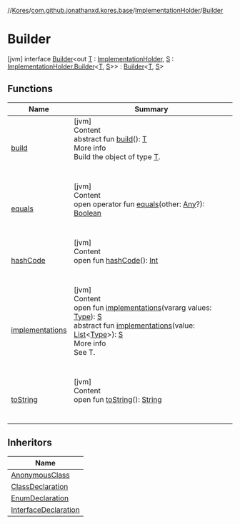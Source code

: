 //[Kores](../../../index.md)/[com.github.jonathanxd.kores.base](../../index.md)/[ImplementationHolder](../index.md)/[Builder](index.md)



# Builder  
 [jvm] interface [Builder](index.md)<out [T](index.md) : [ImplementationHolder](../index.md), [S](index.md) : [ImplementationHolder.Builder](index.md)<[T](index.md), [S](index.md)>> : [Builder](../../../com.github.jonathanxd.kores.builder/-builder/index.md)<[T](index.md), [S](index.md)>    


## Functions  
  
|  Name|  Summary| 
|---|---|
| <a name="com.github.jonathanxd.kores.builder/Builder/build/#/PointingToDeclaration/"></a>[build](../../../com.github.jonathanxd.kores.builder/-builder/build.md)| <a name="com.github.jonathanxd.kores.builder/Builder/build/#/PointingToDeclaration/"></a>[jvm]  <br>Content  <br>abstract fun [build](../../../com.github.jonathanxd.kores.builder/-builder/build.md)(): [T](index.md)  <br>More info  <br>Build the object of type [T](../../../com.github.jonathanxd.kores.builder/-builder/index.md).  <br><br><br>
| <a name="kotlin/Any/equals/#kotlin.Any?/PointingToDeclaration/"></a>[equals](../../../com.github.jonathanxd.kores.util/-simple-resolver/index.md#%5Bkotlin%2FAny%2Fequals%2F%23kotlin.Any%3F%2FPointingToDeclaration%2F%5D%2FFunctions%2F-427383591)| <a name="kotlin/Any/equals/#kotlin.Any?/PointingToDeclaration/"></a>[jvm]  <br>Content  <br>open operator fun [equals](../../../com.github.jonathanxd.kores.util/-simple-resolver/index.md#%5Bkotlin%2FAny%2Fequals%2F%23kotlin.Any%3F%2FPointingToDeclaration%2F%5D%2FFunctions%2F-427383591)(other: [Any](https://kotlinlang.org/api/latest/jvm/stdlib/kotlin/-any/index.html)?): [Boolean](https://kotlinlang.org/api/latest/jvm/stdlib/kotlin/-boolean/index.html)  <br><br><br>
| <a name="kotlin/Any/hashCode/#/PointingToDeclaration/"></a>[hashCode](../../../com.github.jonathanxd.kores.util/-simple-resolver/index.md#%5Bkotlin%2FAny%2FhashCode%2F%23%2FPointingToDeclaration%2F%5D%2FFunctions%2F-427383591)| <a name="kotlin/Any/hashCode/#/PointingToDeclaration/"></a>[jvm]  <br>Content  <br>open fun [hashCode](../../../com.github.jonathanxd.kores.util/-simple-resolver/index.md#%5Bkotlin%2FAny%2FhashCode%2F%23%2FPointingToDeclaration%2F%5D%2FFunctions%2F-427383591)(): [Int](https://kotlinlang.org/api/latest/jvm/stdlib/kotlin/-int/index.html)  <br><br><br>
| <a name="com.github.jonathanxd.kores.base/ImplementationHolder.Builder/implementations/#kotlin.Array[java.lang.reflect.Type]/PointingToDeclaration/"></a>[implementations](implementations.md)| <a name="com.github.jonathanxd.kores.base/ImplementationHolder.Builder/implementations/#kotlin.Array[java.lang.reflect.Type]/PointingToDeclaration/"></a>[jvm]  <br>Content  <br>open fun [implementations](implementations.md)(vararg values: [Type](https://docs.oracle.com/javase/8/docs/api/java/lang/reflect/Type.html)): [S](index.md)  <br>abstract fun [implementations](implementations.md)(value: [List](https://kotlinlang.org/api/latest/jvm/stdlib/kotlin.collections/-list/index.html)<[Type](https://docs.oracle.com/javase/8/docs/api/java/lang/reflect/Type.html)>): [S](index.md)  <br>More info  <br>See T.  <br><br><br>
| <a name="kotlin/Any/toString/#/PointingToDeclaration/"></a>[toString](../../../com.github.jonathanxd.kores.util/-simple-resolver/index.md#%5Bkotlin%2FAny%2FtoString%2F%23%2FPointingToDeclaration%2F%5D%2FFunctions%2F-427383591)| <a name="kotlin/Any/toString/#/PointingToDeclaration/"></a>[jvm]  <br>Content  <br>open fun [toString](../../../com.github.jonathanxd.kores.util/-simple-resolver/index.md#%5Bkotlin%2FAny%2FtoString%2F%23%2FPointingToDeclaration%2F%5D%2FFunctions%2F-427383591)(): [String](https://kotlinlang.org/api/latest/jvm/stdlib/kotlin/-string/index.html)  <br><br><br>


## Inheritors  
  
|  Name| 
|---|
| <a name="com.github.jonathanxd.kores.base/AnonymousClass.Builder///PointingToDeclaration/"></a>[AnonymousClass](../../-anonymous-class/-builder/index.md)
| <a name="com.github.jonathanxd.kores.base/ClassDeclaration.Builder///PointingToDeclaration/"></a>[ClassDeclaration](../../-class-declaration/-builder/index.md)
| <a name="com.github.jonathanxd.kores.base/EnumDeclaration.Builder///PointingToDeclaration/"></a>[EnumDeclaration](../../-enum-declaration/-builder/index.md)
| <a name="com.github.jonathanxd.kores.base/InterfaceDeclaration.Builder///PointingToDeclaration/"></a>[InterfaceDeclaration](../../-interface-declaration/-builder/index.md)

